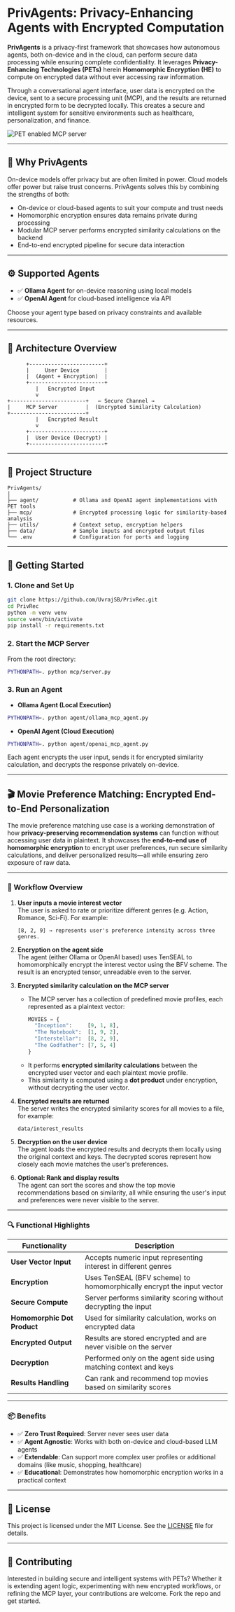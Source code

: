# PrivAgents: Privacy-Enhancing Agents with Encrypted Computation

**PrivAgents** is a privacy-first framework that showcases how autonomous agents, both on-device and in the cloud, can perform secure data processing while ensuring complete confidentiality. It leverages **Privacy-Enhancing Technologies (PETs)** herein **Homomorphic Encryption (HE)** to compute on encrypted data without ever accessing raw information.

Through a conversational agent interface, user data is encrypted on the device, sent to a secure processing unit (MCP), and the results are returned in encrypted form to be decrypted locally. This creates a secure and intelligent system for sensitive environments such as healthcare, personalization, and finance.

![PET enabled MCP server](https://github.com/user-attachments/assets/1c8f39ea-809a-4bf7-95c0-c359cfaa9bf2)


---

## 🔐 Why PrivAgents

On-device models offer privacy but are often limited in power. Cloud models offer power but raise trust concerns. PrivAgents solves this by combining the strengths of both:

- On-device or cloud-based agents to suit your compute and trust needs  
- Homomorphic encryption ensures data remains private during processing  
- Modular MCP server performs encrypted similarity calculations on the backend  
- End-to-end encrypted pipeline for secure data interaction  

---

## ⚙️ Supported Agents

- ✅ **Ollama Agent** for on-device reasoning using local models  
- ✅ **OpenAI Agent** for cloud-based intelligence via API  

Choose your agent type based on privacy constraints and available resources.

---

## 🧠 Architecture Overview

```plaintext
      +------------------------+
      |     User Device        |
      |  (Agent + Encryption)  |
      +------------------------+
         |   Encrypted Input
         v
+------------------------+   ← Secure Channel →
|     MCP Server         |  (Encrypted Similarity Calculation)
+------------------------+
         |   Encrypted Result
         v
      +------------------------+
      |  User Device (Decrypt) |
      +------------------------+
```

---

## 📁 Project Structure

```
PrivAgents/
│
├── agent/           # Ollama and OpenAI agent implementations with PET tools
├── mcp/             # Encrypted processing logic for similarity-based analysis
├── utils/           # Context setup, encryption helpers
├── data/            # Sample inputs and encrypted output files
└── .env             # Configuration for ports and logging
```

---

## 🚀 Getting Started

### 1. Clone and Set Up

```bash
git clone https://github.com/UvrajSB/PrivRec.git
cd PrivRec
python -m venv venv
source venv/bin/activate
pip install -r requirements.txt
```

### 2. Start the MCP Server

From the root directory:

```bash
PYTHONPATH=. python mcp/server.py
```

### 3. Run an Agent

- **Ollama Agent (Local Execution)**

```bash
PYTHONPATH=. python agent/ollama_mcp_agent.py
```

- **OpenAI Agent (Cloud Execution)**

```bash
PYTHONPATH=. python agent/openai_mcp_agent.py
```

Each agent encrypts the user input, sends it for encrypted similarity calculation, and decrypts the response privately on-device.

---

## 🎬 Movie Preference Matching: Encrypted End-to-End Personalization

The movie preference matching use case is a working demonstration of how **privacy-preserving recommendation systems** can function without accessing user data in plaintext. It showcases the **end-to-end use of homomorphic encryption** to encrypt user preferences, run secure similarity calculations, and deliver personalized results—all while ensuring zero exposure of raw data.

---

### 🔁 Workflow Overview

1. **User inputs a movie interest vector**  
   The user is asked to rate or prioritize different genres (e.g. Action, Romance, Sci-Fi). For example:  
   ```
   [8, 2, 9] → represents user's preference intensity across three genres.
   ```

2. **Encryption on the agent side**  
   The agent (either Ollama or OpenAI based) uses TenSEAL to homomorphically encrypt the interest vector using the BFV scheme. The result is an encrypted tensor, unreadable even to the server.

3. **Encrypted similarity calculation on the MCP server**  
   - The MCP server has a collection of predefined movie profiles, each represented as a plaintext vector:
     ```python
     MOVIES = {
       "Inception":     [9, 1, 8],
       "The Notebook":  [1, 9, 2],
       "Interstellar":  [8, 2, 9],
       "The Godfather": [7, 5, 4]
     }
     ```
   - It performs **encrypted similarity calculations** between the encrypted user vector and each plaintext movie profile.
   - This similarity is computed using a **dot product** under encryption, without decrypting the user vector.

4. **Encrypted results are returned**  
   The server writes the encrypted similarity scores for all movies to a file, for example:
   ```
   data/interest_results
   ```

5. **Decryption on the user device**  
   The agent loads the encrypted results and decrypts them locally using the original context and keys. The decrypted scores represent how closely each movie matches the user's preferences.

6. **Optional: Rank and display results**  
   The agent can sort the scores and show the top movie recommendations based on similarity, all while ensuring the user's input and preferences were never visible to the server.

---

### 🔍 Functional Highlights

| Functionality         | Description                                                                 |
|-----------------------|-----------------------------------------------------------------------------|
| **User Vector Input** | Accepts numeric input representing interest in different genres             |
| **Encryption**        | Uses TenSEAL (BFV scheme) to homomorphically encrypt the input vector       |
| **Secure Compute**    | Server performs similarity scoring without decrypting the input             |
| **Homomorphic Dot Product** | Used for similarity calculation, works on encrypted data            |
| **Encrypted Output**  | Results are stored encrypted and are never visible on the server            |
| **Decryption**        | Performed only on the agent side using matching context and keys            |
| **Results Handling**  | Can rank and recommend top movies based on similarity scores                |

---

### 📦 Benefits

- ✅ **Zero Trust Required**: Server never sees user data  
- ✅ **Agent Agnostic**: Works with both on-device and cloud-based LLM agents  
- ✅ **Extendable**: Can support more complex user profiles or additional domains (like music, shopping, healthcare)  
- ✅ **Educational**: Demonstrates how homomorphic encryption works in a practical context  

---

## 🪪 License

This project is licensed under the MIT License. See the [LICENSE](LICENSE) file for details.

---

## 👥 Contributing

Interested in building secure and intelligent systems with PETs? Whether it is extending agent logic, experimenting with new encrypted workflows, or refining the MCP layer, your contributions are welcome. Fork the repo and get started.
